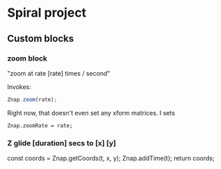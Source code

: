 # Spiral project


## Custom blocks

### zoom block

"zoom at rate [rate] times / second"

Invokes:

```javascript
Znap.zoom(rate);
```

Right now, that doesn't even set any xform matrices. I sets

```
Znap.zoomRate = rate;
```

### Z glide [duration] secs to [x] [y]

const coords = Znap.getCoords(t, x, y);
Znap.addTime(t);
return coords;
